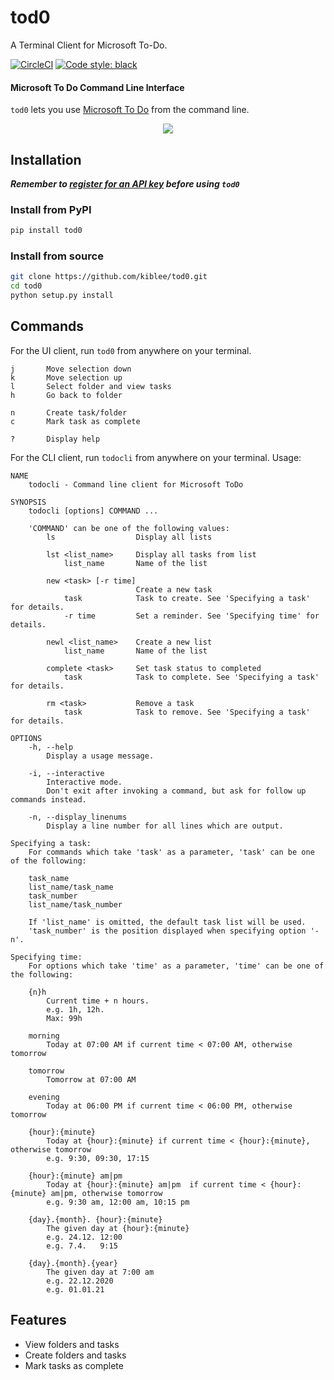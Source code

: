 tod0
====

A Terminal Client for Microsoft To-Do.

[![CircleCI](https://circleci.com/gh/kiblee/tod0.svg?style=svg&circle-token=7c223e0b25b7428107e841926315e74478cacb55)](https://circleci.com/gh/kiblee/tod0)
<a href="https://github.com/psf/black"><img alt="Code style: black" src="https://img.shields.io/badge/code%20style-black-000000.svg"></a>

#### Microsoft To Do Command Line Interface

`tod0` lets you use [Microsoft To Do](https://todo.microsoft.com/) from the command line. 

<p align="center"><img src="/demo-min.gif?raw=true"/></p>

Installation
------------

***Remember to [register for an API key](https://github.com/kiblee/tod0/tree/master/GET_KEY.md) before using `tod0`***

### Install from PyPI

```sh
pip install tod0
```

### Install from source

```sh
git clone https://github.com/kiblee/tod0.git
cd tod0
python setup.py install
```


Commands
--------
For the UI client, run `tod0` from anywhere on your terminal.

    j       Move selection down
    k       Move selection up
    l       Select folder and view tasks
    h       Go back to folder
    
    n       Create task/folder
    c       Mark task as complete

    ?       Display help
    
For the CLI client, run `todocli` from anywhere on your terminal.
Usage:

    NAME
        todocli - Command line client for Microsoft ToDo 
        
    SYNOPSIS
        todocli [options] COMMAND ...  
        
        'COMMAND' can be one of the following values:
            ls                  Display all lists  
            
            lst <list_name>     Display all tasks from list
                list_name       Name of the list
                
            new <task> [-r time]
                                Create a new task
                task            Task to create. See 'Specifying a task' for details.
                -r time         Set a reminder. See 'Specifying time' for details.              
            
            newl <list_name>    Create a new list
                list_name       Name of the list
                
            complete <task>     Set task status to completed
                task            Task to complete. See 'Specifying a task' for details.
               
            rm <task>           Remove a task
                task            Task to remove. See 'Specifying a task' for details.
                   
    OPTIONS
        -h, --help
            Display a usage message.
        
        -i, --interactive
            Interactive mode. 
            Don't exit after invoking a command, but ask for follow up commands instead.
        
        -n, --display_linenums
            Display a line number for all lines which are output.
            
    Specifying a task:
        For commands which take 'task' as a parameter, 'task' can be one of the following:
        
        task_name
        list_name/task_name
        task_number
        list_name/task_number
        
        If 'list_name' is omitted, the default task list will be used. 
        'task_number' is the position displayed when specifying option '-n'. 
       
    Specifying time:
        For options which take 'time' as a parameter, 'time' can be one of the following:
        
        {n}h
            Current time + n hours. 
            e.g. 1h, 12h. 
            Max: 99h
            
        morning
            Today at 07:00 AM if current time < 07:00 AM, otherwise tomorrow

        tomorrow
            Tomorrow at 07:00 AM
            
        evening
            Today at 06:00 PM if current time < 06:00 PM, otherwise tomorrow
            
        {hour}:{minute}
            Today at {hour}:{minute} if current time < {hour}:{minute}, otherwise tomorrow 
            e.g. 9:30, 09:30, 17:15
            
        {hour}:{minute} am|pm 
            Today at {hour}:{minute} am|pm  if current time < {hour}:{minute} am|pm, otherwise tomorrow
            e.g. 9:30 am, 12:00 am, 10:15 pm
            
        {day}.{month}. {hour}:{minute}
            The given day at {hour}:{minute}
            e.g. 24.12. 12:00
            e.g. 7.4.   9:15
        
        {day}.{month}.{year}
            The given day at 7:00 am
            e.g. 22.12.2020
            e.g. 01.01.21
    
Features
--------
- View folders and tasks
- Create folders and tasks
- Mark tasks as complete
